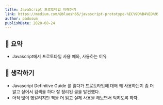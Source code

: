 ```yaml
---
title: JavaScript 프로토타입 이해하기
link: https://medium.com/@bluesh55/javascript-prototype-%EC%9D%B4%ED%95%B4%ED%95%98%EA%B8%B0-f8e67c286b67
author: padosum
publishDate: 2020-08-24
---
```

## 📝 요약 
- Javascript에서 프로토타입 사용 예와, 사용하는 이유  


## 🤔 생각하기 
- Javascript Definitive Guide 를 읽다가 프로토타입에 대해 왜 사용하는지 좀 더 알고 싶어서 검색을 하다 잘 정리된 글을 발견했다.  
- 아직 많이 헷갈리지만 책을 더 읽고 실제 사용을 해보면서 익히도록 하자. 